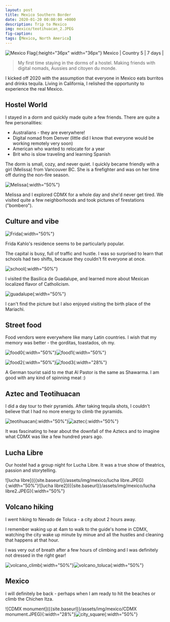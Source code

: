 ```yaml
---
layout: post
title: Mexico Southern Border
date: 2020-01-20 00:00:00 +0000
description: Trip to Mexico
img: mexico/teotihuacan_2.JPEG
fig-caption:
tags: [Mexico, North America]
---
```


![Mexico Flag]({{site.baseurl}}/assets/img/flags/4x3/mx.svg){:height="36px" width="36px"} Mexico \| Country 5 \| 7 days \| 

>My first time staying in the dorms of a hostel. Making friends with digital nomads, Aussies and citoyen du monde. 

I kicked off 2020 with the assumption that everyone in Mexico eats burritos and drinks tequila. Living in California, I relished the opportunity to experience the real Mexico.

## Hostel World 

I stayed in a dorm and quickly made quite a few friends. There are quite a few personalities:
* Australians - they are everywhere!
* Digital nomad from Denver (little did I know that everyone would be working remotely very soon)
* American who wanted to relocate for a year
* Brit who is slow traveling and learning Spanish

The dorm is small, cozy, and never quiet. I quickly became friendly with a girl (Melissa) from Vancouver BC. She is a firefighter and was on her time off during the non-fire season. 

![Melissa]({{site.baseurl}}/assets/img/mexico/Melissa_firestation.JPEG){:width="50%"}

Melissa and I explored CDMX for a whole day and she'd never get tired. We visited quite a few neighborhoods and took pictures of firestations ("bombero"). 

## Culture and vibe

![Frida]({{site.baseurl}}/assets/img/mexico/frida.JPEG){:width="50%"}

Frida Kahlo's residence seems to be particularly popular. 

The capital is busy, full of traffic and hustle. I was so surprised to learn that schools had two shifts, because they couldn't fit everyone at once. 

![school]({{site.baseurl}}/assets/img/mexico/school.JPEG){:width="50%"}

I visited the Basilica de Guadalupe, and learned more about Mexican localized flavor of Catholicism. 

![guadalupe]({{site.baseurl}}/assets/img/mexico/guadalupe.JPEG){:width="50%"}

I can't find the picture but I also enjoyed visiting the birth place of the Mariachi. 

## Street food

Food vendors were everywhere like many Latin countries. I wish that my memory was better - the gorditas, toastados, oh my. 

![food0]({{site.baseurl}}/assets/img/mexico/food0.JPEG){:width="50%"}![food1]({{site.baseurl}}/assets/img/mexico/food1.JPEG){:width="50%"}

![food2]({{site.baseurl}}/assets/img/mexico/food2.JPEG){:width="50%"}![food3]({{site.baseurl}}/assets/img/mexico/food3.JPEG){:width="28%"}

A German tourist said to me that Al Pastor is the same as Shawarma. I am good with any kind of spinning meat :) 

## Aztec and Teotihuacan 

I did a day tour to their pyramids. After taking tequila shots, I couldn't believe that I had no more energy to climb the pyramids. 

![teotihuacan]({{site.baseurl}}/assets/img/mexico/teotihuacan.JPEG){:width="50%"}![aztec]({{site.baseurl}}/assets/img/mexico/aztec.JPEG){:width="50%"}

It was fascinating to hear about the downfall of the Aztecs and to imagine what CDMX was like a few hundred years ago.

## Lucha Libre 

Our hostel had a group night for Lucha Libre. It was a true show of theatrics, passion and storytelling. 

![lucha libre]({{site.baseurl}}/assets/img/mexico/lucha libre.JPEG){:width="50%"}![lucha libre2]({{site.baseurl}}/assets/img/mexico/lucha libre2.JPEG){:width="50%"}

## Volcano hiking

I went hiking to Nevado de Toluca - a city about 2 hours away.

I remember waking up at 4am to walk to the guide's home in CDMX, watching the city wake up minute by minue and all the hustles and cleaning that happens at that hour. 

I was very out of breath after a few hours of climbing and I was definitely not dressed in the right gear!

![volcano_climb]({{site.baseurl}}/assets/img/mexico/volcano_climb.JPEG){:width="50%"}![volcano_toluca]({{site.baseurl}}/assets/img/mexico/volcano_toluca.JPEG){:width="50%"}

## Mexico

I will definitely be back - perhaps when I am ready to hit the beaches or climb the Chichen Itza. 

![CDMX monument]({{site.baseurl}}/assets/img/mexico/CDMX monument.JPEG){:width="28%"}![city_square]({{site.baseurl}}/assets/img/mexico/city_square.JPEG){:width="50%"}

